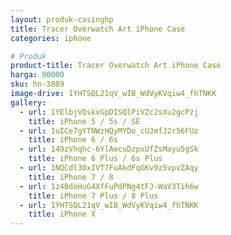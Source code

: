 ```yaml
---
layout: produk-casinghp
title: Tracer Overwatch Art iPhone Case
categories: iphone

# Produk
product-title: Tracer Overwatch Art iPhone Case
harga: 90000
sku: hn-3809
image-drive: 1YHTSQL21qV_wIB_WdVyKVqiw4_fhTNKK
gallery:
  - url: 1YElbjVQskvGpDISQlPiVZc2sXu2gcPzj
    title: iPhone 5 / 5s / SE
  - url: 1uICe7gYTNWzHQyMYDo_cUJmfJ2r56FUz
    title: iPhone 6 / 6s
  - url: 149zVhqhc-6YlAecuDzpxUfZsMayu5gSk
    title: iPhone 6 Plus / 6s Plus
  - url: 1NQCdl30xIVT7FuAkdFqGKv9z5vpvZAqy
    title: iPhone 7 / 8
  - url: 1z4BdoHuG4XfFuPdPNg4tFJ-WaV3Tih6w
    title: iPhone 7 Plus / 8 Plus
  - url: 1YHTSQL21qV_wIB_WdVyKVqiw4_fhTNKK
    title: iPhone X
---
```

